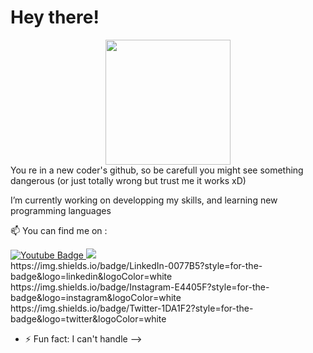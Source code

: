 # Hey there! 


<div id="header" align="center">
  <img src="https://media.giphy.com/media/v1.Y2lkPTc5MGI3NjExODEzNjgzZGU4MDhiZDZhMGJlMTU1NGU4MWIxMTA4YTk3N2VkYWUxNCZjdD1z/QLzImGMAHffcJ2Xl4I/giphy.gif" width="200"/>
</div>
You re in a new coder's github, so be carefull you might see something dangerous (or just totally wrong but trust me it works xD)

 I’m currently working on developping my skills, and learning new programming languages 

 📫 You can find me on :
 <div id="badges">
  </a>
  <a href="your-youtube-URL">
    <img src="https://img.shields.io/badge/Facebook-1877F2?style=for-the-badge&logo=facebook&logoColor=white" alt="Youtube Badge"/>
  </a>
  <a href="your-twitter-URL">
    <img src="https://img.shields.io/badge/Twitter-blue?style=for-the-badge&logo=twitter&logoColor=white" />
  </a>
</div>
https://img.shields.io/badge/LinkedIn-0077B5?style=for-the-badge&logo=linkedin&logoColor=white
https://img.shields.io/badge/Instagram-E4405F?style=for-the-badge&logo=instagram&logoColor=white
https://img.shields.io/badge/Twitter-1DA1F2?style=for-the-badge&logo=twitter&logoColor=white

- ⚡ Fun fact: I can't handle 
-->
